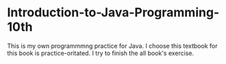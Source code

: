 # Introduction-to-Java-Programming-10th
This is my own programmmng practice for Java. I choose this textbook for this book is practice-oritated.
I try to finish the all book's exercise.
